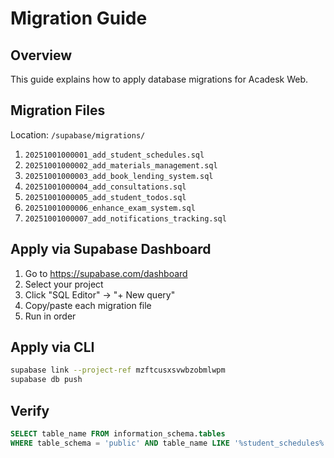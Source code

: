 # Migration Guide

## Overview
This guide explains how to apply database migrations for Acadesk Web.

## Migration Files
Location: `/supabase/migrations/`

1. `20251001000001_add_student_schedules.sql`
2. `20251001000002_add_materials_management.sql`
3. `20251001000003_add_book_lending_system.sql`
4. `20251001000004_add_consultations.sql`
5. `20251001000005_add_student_todos.sql`
6. `20251001000006_enhance_exam_system.sql`
7. `20251001000007_add_notifications_tracking.sql`

## Apply via Supabase Dashboard

1. Go to https://supabase.com/dashboard
2. Select your project
3. Click "SQL Editor" → "+ New query"
4. Copy/paste each migration file
5. Run in order

## Apply via CLI

```bash
supabase link --project-ref mzftcusxsvwbzobmlwpm
supabase db push
```

## Verify

```sql
SELECT table_name FROM information_schema.tables
WHERE table_schema = 'public' AND table_name LIKE '%student_schedules%';
```
